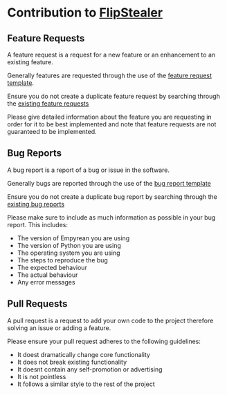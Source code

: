 # Contribution to [FlipStealer](https://github.com/ChatGPT0909/FlipStealer)

## Feature Requests

A feature request is a request for a new feature or an enhancement to an existing feature. 

Generally features are requested through the use of the [feature request template](https://github.com/ChatGPT0909/FlipStealer/blob/main/.github/ISSUE_TEMPLATE/feature_request.md).

Ensure you do not create a duplicate feature request by searching through the [existing feature requests](https://github.com/ChatGPT0909/FlipStealer/issues?q=is%3Aissue+label%3Aenhancement++%5BFEAT.%5D+)

Please give detailed information about the feature you are requesting in order for it to be best implemented and note that feature requests are not guaranteed to be implemented.

## Bug Reports

A bug report is a report of a bug or issue in the software.

Generally bugs are reported through the use of the [bug report template](https://github.com/ChatGPT0909/FlipStealer/blob/main/.github/ISSUE_TEMPLATE/bug_report.md)

Ensure you do not create a duplicate bug report by searching through the [existing bug reports](https://github.com/ChatGPT0909/FlipStealer/issues?q=is%3Aissue+is%3Aclosed+label%3Abug)

Please make sure to include as much information as possible in your bug report. This includes:

- The version of Empyrean you are using
- The version of Python you are using
- The operating system you are using
- The steps to reproduce the bug
- The expected behaviour
- The actual behaviour
- Any error messages

## Pull Requests

A pull request is a request to add your own code to the project therefore solving an issue or adding a feature.

Please ensure your pull request adheres to the following guidelines:
- It doest dramatically change core functionality
- It does not break existing functionality
- It doesnt contain any self-promotion or advertising
- It is not pointless
- It follows a similar style to the rest of the project
